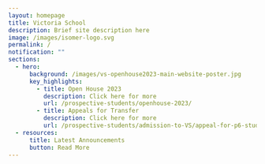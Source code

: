 ```yaml
---
layout: homepage
title: Victoria School
description: Brief site description here
image: /images/isomer-logo.svg
permalink: /
notification: ""
sections:
  - hero:
      background: /images/vs-openhouse2023-main-website-poster.jpg
      key_highlights:
        - title: Open House 2023
          description: Click here for more
          url: /prospective-students/openhouse-2023/
        - title: Appeals for Transfer
          description: Click here for more
          url: /prospective-students/admission-to-VS/appeal-for-p6-students/
  - resources:
      title: Latest Announcements
      button: Read More
---
```


